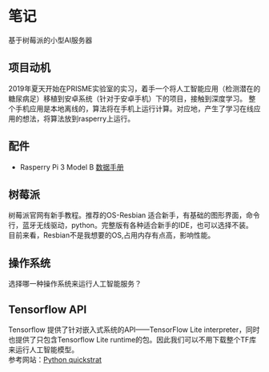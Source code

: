 # 笔记
基于树莓派的小型AI服务器
## 项目动机
2019年夏天开始在PRISME实验室的实习，着手一个将人工智能应用（检测潜在的糖尿病足）移植到安卓系统（针对于安卓手机）下的项目，接触到深度学习。
整个手机应用是本地离线的，算法将在手机上运行计算。对应地，产生了学习在线应用的想法，将算法放到rasperry上运行。
## 配件
+ Rasperry Pi 3 Model B [数据手册](https://www.raspberrypi.org/products/raspberry-pi-3-model-b/)
## 树莓派
树莓派官网有新手教程。推荐的OS-Resbian 适合新手，有基础的图形界面，命令行，蓝牙无线驱动，python。完整版有各种适合新手的IDE，也可以选择不装。
目前来看，Resbian不是我想要的OS,占用内存有点高，影响性能。
## 操作系统
选择哪一种操作系统来运行人工智能服务？
## Tensorflow API
Tensorflow 提供了针对嵌入式系统的API——TensorFlow Lite interpreter，同时也提供了只包含Tensorflow Lite runtime的包。因此我们可以不用下载整个TF库来运行人工智能模型。  
参考网站：[Python quickstrat](https://www.tensorflow.org/lite/guide/python)  


